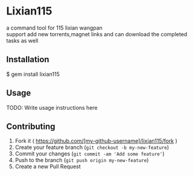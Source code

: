 # Lixian115

a command tool for 115 lixian wangpan  
support add new torrents,magnet links and can download the completed tasks as well  

## Installation

$ gem install lixian115

## Usage

TODO: Write usage instructions here

## Contributing

1. Fork it ( https://github.com/[my-github-username]/lixian115/fork )
2. Create your feature branch (`git checkout -b my-new-feature`)
3. Commit your changes (`git commit -am 'Add some feature'`)
4. Push to the branch (`git push origin my-new-feature`)
5. Create a new Pull Request
